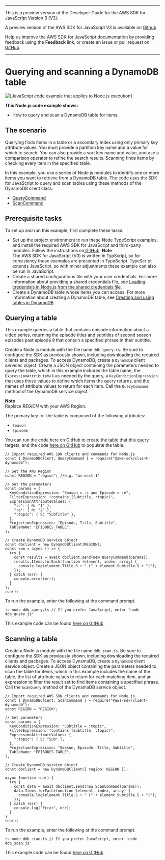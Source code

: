 --------

This is a preview version of the Developer Guide for the AWS SDK for JavaScript Version 3 \(V3\)\.

A preview version of the AWS SDK for JavaScript V3 is available on [Github](https://github.com/aws/aws-sdk-js-v3)\.

Help us improve the AWS SDK for JavaScript documentation by providing feedback using the **Feedback** link, or create an issue or pull request on [GitHub](https://github.com/awsdocs/aws-sdk-for-javascript-v3)\.

--------

# Querying and scanning a DynamoDB table<a name="dynamodb-example-query-scan"></a>

![\[JavaScript code example that applies to Node.js execution\]](http://docs.aws.amazon.com/sdk-for-javascript/v3/developer-guide/images/nodeicon.png)

**This Node\.js code example shows:**
+ How to query and scan a DynamoDB table for items\.

## The scenario<a name="dynamodb-example-table-query-scan-scenario"></a>

Querying finds items in a table or a secondary index using only primary key attribute values\. You must provide a partition key name and a value for which to search\. You can also provide a sort key name and value, and use a comparison operator to refine the search results\. Scanning finds items by checking every item in the specified table\.

In this example, you use a series of Node\.js modules to identify one or more items you want to retrieve from a DynamoDB table\. The code uses the SDK for JavaScript to query and scan tables using these methods of the DynamoDB client class:
+ [QueryCommand](https://docs.aws.amazon.com/AWSJavaScriptSDK/latest/AWS/DynamoDB.html#query-property)
+ [ScanCommand](https://docs.aws.amazon.com/AWSJavaScriptSDK/latest/AWS/DynamoDB.html#scan-property)

## Prerequisite tasks<a name="dynamodb-example-table-query-scan-prerequisites"></a>

To set up and run this example, first complete these tasks:
+ Set up the project environment to run these Node TypeScript examples, and install the required AWS SDK for JavaScript and third\-party modules\. Follow the instructions on[ GitHub](https://github.com/awsdocs/aws-doc-sdk-examples/tree/master/javascriptv3/example_code/dynamodb/README.md)\.
**Note**  
The AWS SDK for JavaScript \(V3\) is written in TypScript, so for consistency these examples are presented in TypeScript\. TypeScript extends JavaScript, so with minor adjustments these example can also be run in JavaScript\.
+ Create a shared configurations file with your user credentials\. For more information about providing a shared credentials file, see [Loading credentials in Node\.js from the shared credentials file](loading-node-credentials-shared.md)\.
+ Create a DynamoDB table whose items you can access\. For more information about creating a DynamoDB table, see [Creating and using tables in DynamoDB](dynamodb-examples-using-tables.md)\.

## Querying a table<a name="dynamodb-example-table-query-scan-querying"></a>

This example queries a table that contains episode information about a video series, returning the episode titles and subtitles of second season episodes past episode 9 that contain a specified phrase in their subtitle\.

Create a Node\.js module with the file name `ddb_query.ts`\. Be sure to configure the SDK as previously shown, including downloading the required clients and packages\. To access DynamoDB, create a `DynamoDB` client servicec object\. Create a JSON object containing the parameters needed to query the table, which in this example includes the table name, the `ExpressionAttributeValues` needed by the query, a `KeyConditionExpression` that uses those values to define which items the query returns, and the names of attribute values to return for each item\. Call the `QueryCommand` method of the DynamoDB service object\.

**Note**  
Replace *REGION* with your AWS Region\.

The primary key for the table is composed of the following attributes:
+ `Season`
+ `Episode`

You can run the code [here on GitHub](https://github.com/awsdocs/aws-doc-sdk-examples/blob/master/javascriptv3/example_code/dynamodb/src/QueryExample/ddb_createtable_tv.ts) to create the table that this query targets, and the code [here on GitHub](https://github.com/awsdocs/aws-doc-sdk-examples/blob/master/javascriptv3/example_code/dynamodb/src/QueryExample/ddb_batchwriteitem_tv.ts) to populate the table\.

```
// Import required AWS SDK clients and commands for Node.js
const { DynamoDBClient, QueryCommand } = require("@aws-sdk/client-dynamodb");

// Set the AWS Region
const REGION = "region"; //e.g. "us-east-1"

// Set the parameters
const params = {
  KeyConditionExpression: "Season = :s and Episode > :e",
  FilterExpression: "contains (Subtitle, :topic)",
  ExpressionAttributeValues: {
    ":s": { N: "1" },
    ":e": { N: "2" },
    ":topic": { S: "SubTitle" },
  },
  ProjectionExpression: "Episode, Title, Subtitle",
  TableName: "EPISODES_TABLE",
};

// Create DynamoDB service object
const dbclient = new DynamoDBClient(REGION);
const run = async () => {
  try {
    const results = await dbclient.send(new QueryCommand(params));
    results.Items.forEach(function (element, index, array) {
      console.log(element.Title.S + " (" + element.Subtitle.S + ")");
    });
  } catch (err) {
    console.error(err);
  }
};
run();
```

To run the example, enter the following at the command prompt\.

```
ts-node ddb_query.ts // If you prefer JavaScript, enter 'node ddb_query.js'
```

This example code can be found [here on GitHub](https://github.com/awsdocs/aws-doc-sdk-examples/blob/master/javascriptv3/example_code/dynamodb/src/ddb_query.ts)\.

## Scanning a table<a name="dynamodb-example-table-query-scan-scanning"></a>

Create a Node\.js module with the file name `ddb_scan.ts`\. Be sure to configure the SDK as previously shown, including downloading the required clients and packages\. To access DynamoDB, create a `DynamoDB` client service object\. Create a JSON object containing the parameters needed to scan the table for items, which in this example includes the name of the table, the list of attribute values to return for each matching item, and an expression to filter the result set to find items containing a specified phrase\. Call the `ScanQuery` method of the DynamoDB service object\.

```
// Import required AWS SDK clients and commands for Node.js
const { DynamoDBClient, ScanCommand } = require("@aws-sdk/client-dynamodb");
const REGION = "REGION";

// Set parameters
const params = {
  KeyConditionExpression: "Subtitle = :topic",
  FilterExpression: "contains (Subtitle, :topic)",
  ExpressionAttributeValues: {
    ":topic": { S: "Sub" },
  },
  ProjectionExpression: "Season, Episode, Title, Subtitle",
  TableName: "EPISODES_TABLE",
};

// Create DynamoDB service object
const dbclient = new DynamoDBClient({ region: REGION });

async function run() {
  try {
    const data = await dbclient.send(new ScanCommand(params));
    data.Items.forEach(function (element, index, array) {
      console.log(element.Title.S + " (" + element.Subtitle.S + ")");
    });
  } catch (err) {
    console.log("Error", err);
  }
}
run();
```

To run the example, enter the following at the command prompt\.

```
ts-node ddb_scan.ts // If you prefer JavaScript, enter 'node ddb_scan.js'
```

This example code can be found [here on GitHub](https://github.com/awsdocs/aws-doc-sdk-examples/blob/master/javascriptv3/example_code/dynamodb/src/ddb_scan.ts)\.